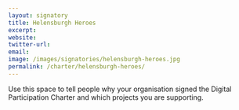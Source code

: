 ```yaml
---
layout: signatory
title: Helensburgh Heroes
excerpt: 
website: 
twitter-url:
email: 
image: /images/signatories/helensburgh-heroes.jpg
permalink: /charter/helensburgh-heroes/
---
```


Use this space to tell people why your organisation signed the Digital Participation Charter and which projects you are supporting.